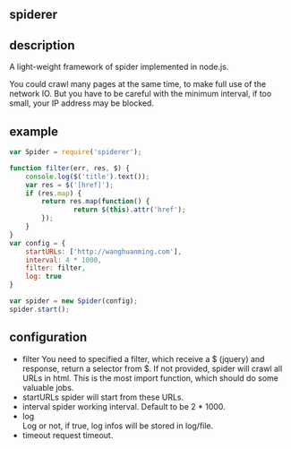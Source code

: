 spiderer
----
## description
A light-weight framework of spider implemented in node.js.

You could crawl many pages at the same time, to make full use of the network IO. But you have to be careful with the minimum interval, if too small, your IP address may be blocked.

## example
```javascript
var Spider = require('spiderer');

function filter(err, res, $) {
	console.log($('title').text());
	var res = $('[href]');
	if (res.map) {
		return res.map(function() {
				return $(this).attr('href');
		});
	}
}
var config = {
	startURLs: ['http://wanghuanming.com'],
	interval: 4 * 1000,
	filter: filter,
	log: true
}

var spider = new Spider(config);
spider.start();
```

## configuration
- filter
	You need to specified a filter, which receive a $ (jquery) and response, return a selector from $. If not provided, spider will crawl all URLs in html. This is the most import function, which should do some valuable jobs.
- startURLs
	spider will start from these URLs.
- interval
	spider working interval. Default to be 2 * 1000.
- log	
	Log or not, if true, log infos will be stored in log/file.
- timeout
	request timeout.
